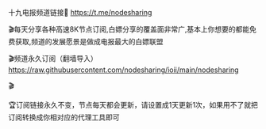 十九电报频道链接🔗 https://t.me/nodesharing

🎬每天分享各种高速8K节点订阅,白嫖分享的覆盖面非常广,基本上你想要的都能免费获取,频道的发展愿景是做成电报最大的白嫖联盟

🎬频道永久订阅（翻墙导入） https://raw.githubusercontent.com/nodesharing/ioii/main/nodesharing

🎬

🏆订阅链接永久不变，节点每天都会更新，请设置成1天更新1次，如果用不了就把订阅转换成你相对应的代理工具即可
